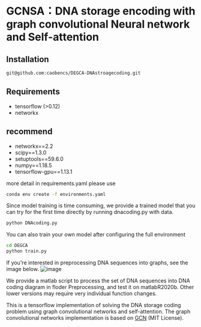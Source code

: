 # GCNSA：DNA storage encoding with graph convolutional Neural network and Self-attention

## Installation

```bash
git@github.com:caobencs/DEGCA-DNAstroagecoding.git
```

## Requirements
* tensorflow (>0.12)
* networkx
## recommend
* networkx==2.2
* scipy==1.3.0
* setuptools==59.6.0
* numpy==1.18.5
* tensorflow-gpu==1.13.1

more detail in requirements.yaml 
please use 
```bash
conda env create -f environments.yaml 
```

Since model training is time consuming, we provide a trained model that you can try for the first time directly by running dnacoding.py with data.
```bash
python DNAcoding.py
```
You can also train your own model after configuring the full environment
```bash
cd DEGCA
python train.py
```

If you're interested in preprocessing DNA sequences into graphs, see the image below.
![image](https://user-images.githubusercontent.com/87692512/189596982-09558b96-7f29-4f39-9804-45e174f753c0.png)

We provide a matlab script to process the set of DNA sequences into DNA coding diagram in floder Preprocessing, and test it on matlabR2020b. Other lower versions may require very individual function changes.

This is a tensorflow implementation of solving the DNA storage coding problem using graph convolutional networks and self-attention. The graph convolutional networks implementation is based on [GCN](https://github.com/tkipf/gcn) (MIT License).



